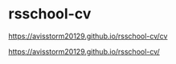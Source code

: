 # rsschool-cv
https://avisstorm20129.github.io/rsschool-cv/cv


https://avisstorm20129.github.io/rsschool-cv/
